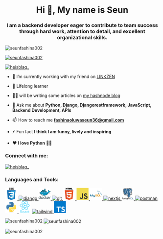 <h1 align="center">Hi 👋, My name is Seun</h1>
<h3 align="center">I am a backend developer eager to contribute to team success through hard work, attention to detail, and excellent organizational skills.</h3>

<p align="left"> <img src="https://komarev.com/ghpvc/?username=seunfashina002&label=Profile%20views&color=0e75b6&style=flat" alt="seunfashina002" /> </p>

<p align="left"> <a href="https://github.com/ryo-ma/github-profile-trophy"><img src="https://github-profile-trophy.vercel.app/?username=seunfashina002" alt="seunfashina002" /></a> </p>

<p align="left"> <a href="https://twitter.com/heisblaq_" target="blank"><img src="https://img.shields.io/twitter/follow/heisblaq_?logo=twitter&style=for-the-badge" alt="heisblaq_" /></a> </p>

- 🔭 I’m currently working with my friend on [LINKZEN](https://linkzen.vercel.app)

- 🌱 Lifelong learner

- 👨‍💻 will be writing some articles on [my hashnode blog](https://seunfashina.hashnode.dev/)

- 💬 Ask me about **Python, Django, Djangorestframework, JavaScript, Backend Development, APIs**

- 📫 How to reach me **fashinaoluwaseun36@gmail.com**

- ⚡ Fun fact **I think I am funny, lively and inspiring**

- ❤️ **I love Python** 👨‍💻

<h3 align="left">Connect with me:</h3>
<p align="left">
<a href="https://twitter.com/heisblaq_" target="blank"><img align="center" src="https://raw.githubusercontent.com/rahuldkjain/github-profile-readme-generator/master/src/images/icons/Social/twitter.svg" alt="heisblaq_" height="30" width="40" /></a>
</p>

<h3 align="left">Languages and Tools:</h3>
<p align="left">  </a> <a href="https://www.w3schools.com/css/" target="_blank" rel="noreferrer"> <img src="https://raw.githubusercontent.com/devicons/devicon/master/icons/css3/css3-original-wordmark.svg" alt="css3" width="40" height="40"/> </a> <a href="https://www.djangoproject.com/" target="_blank" rel="noreferrer"> <img src="https://cdn.worldvectorlogo.com/logos/django.svg" alt="django" width="40" height="40"/> </a> <a href="https://www.docker.com/" target="_blank" rel="noreferrer"> <img src="https://raw.githubusercontent.com/devicons/devicon/master/icons/docker/docker-original-wordmark.svg" alt="docker" width="40" height="40"/> </a>  <a href="https://git-scm.com/" target="_blank" rel="noreferrer"> <img src="https://www.vectorlogo.zone/logos/git-scm/git-scm-icon.svg" alt="git" width="40" height="40"/> </a> <a href="https://www.w3.org/html/" target="_blank" rel="noreferrer"> <img src="https://raw.githubusercontent.com/devicons/devicon/master/icons/html5/html5-original-wordmark.svg" alt="html5" width="40" height="40"/> </a> <a href="https://developer.mozilla.org/en-US/docs/Web/JavaScript" target="_blank" rel="noreferrer"> <img src="https://raw.githubusercontent.com/devicons/devicon/master/icons/javascript/javascript-original.svg" alt="javascript" width="40" height="40"/> </a> <a href="https://www.mysql.com/" target="_blank" rel="noreferrer"> <img src="https://raw.githubusercontent.com/devicons/devicon/master/icons/mysql/mysql-original-wordmark.svg" alt="mysql" width="40" height="40"/> </a> <a href="https://nextjs.org/" target="_blank" rel="noreferrer"> <img src="https://cdn.worldvectorlogo.com/logos/nextjs-2.svg" alt="nextjs" width="40" height="40"/> </a> <a href="https://www.postgresql.org" target="_blank" rel="noreferrer"> <img src="https://raw.githubusercontent.com/devicons/devicon/master/icons/postgresql/postgresql-original-wordmark.svg" alt="postgresql" width="40" height="40"/> </a> <a href="https://postman.com" target="_blank" rel="noreferrer"> <img src="https://www.vectorlogo.zone/logos/getpostman/getpostman-icon.svg" alt="postman" width="40" height="40"/> </a> <a href="https://www.python.org" target="_blank" rel="noreferrer"> <img src="https://raw.githubusercontent.com/devicons/devicon/master/icons/python/python-original.svg" alt="python" width="40" height="40"/> </a> <a href="https://reactjs.org/" target="_blank" rel="noreferrer"> <img src="https://raw.githubusercontent.com/devicons/devicon/master/icons/react/react-original-wordmark.svg" alt="react" width="40" height="40"/></a>  <a href="https://tailwindcss.com/" target="_blank" rel="noreferrer"> <img src="https://www.vectorlogo.zone/logos/tailwindcss/tailwindcss-icon.svg" alt="tailwind" width="40" height="40"/> </a> <a href="https://www.typescriptlang.org/" target="_blank" rel="noreferrer"> <img src="https://raw.githubusercontent.com/devicons/devicon/master/icons/typescript/typescript-original.svg" alt="typescript" width="40" height="40"/> </a> </p>

<p><img align="left" src="https://github-readme-stats.vercel.app/api/top-langs?username=seunfashina002&show_icons=true&locale=en&layout=compact" alt="seunfashina002" /></p>

<p>&nbsp;<img align="center" src="https://github-readme-stats.vercel.app/api?username=seunfashina002&show_icons=true&locale=en" alt="seunfashina002" /></p>

<p><img align="center" src="https://github-readme-streak-stats.herokuapp.com/?user=seunfashina002&" alt="seunfashina002" /></p>

